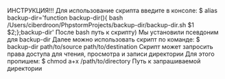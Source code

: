 ИНСТРУКЦИЯ!!!
Для использование скрипта введите в консоле:
$ alias backup-dir='function backup-dir(){ bash /Users/ciberdroon/PhpstormProjects/backup-dir/backup-dir.sh $1 $2;};backup-dir'
После bash путь к скрипту)
Мы установили псевдоним для backup-dir
Далее можно использовать скрипт по команде:
$ backup-dir path/to/source path/to/destination
Скрипт может запросить права доступа для чтения, просмотра и записи директории
Для этого пропишем:
$ chmod a+x /path/to/directory
Путь к запрашиваемой директории
